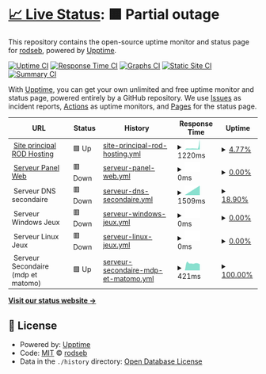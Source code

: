 # [📈 Live Status](https://status2.rod-hosting.com): <!--live status--> **🟧 Partial outage**

This repository contains the open-source uptime monitor and status page for [rodseb](https://status2.rod-hosting.com), powered by [Upptime](https://github.com/upptime/upptime).

[![Uptime CI](https://github.com/koj-co/upptime/workflows/Uptime%20CI/badge.svg)](https://github.com/koj-co/upptime/actions?query=workflow%3A%22Uptime+CI%22)
[![Response Time CI](https://github.com/koj-co/upptime/workflows/Response%20Time%20CI/badge.svg)](https://github.com/koj-co/upptime/actions?query=workflow%3A%22Response+Time+CI%22)
[![Graphs CI](https://github.com/koj-co/upptime/workflows/Graphs%20CI/badge.svg)](https://github.com/koj-co/upptime/actions?query=workflow%3A%22Graphs+CI%22)
[![Static Site CI](https://github.com/koj-co/upptime/workflows/Static%20Site%20CI/badge.svg)](https://github.com/koj-co/upptime/actions?query=workflow%3A%22Static+Site+CI%22)
[![Summary CI](https://github.com/koj-co/upptime/workflows/Summary%20CI/badge.svg)](https://github.com/koj-co/upptime/actions?query=workflow%3A%22Summary+CI%22)

With [Upptime](https://upptime.js.org), you can get your own unlimited and free uptime monitor and status page, powered entirely by a GitHub repository. We use [Issues](https://github.com/rodseb/Stats/issues) as incident reports, [Actions](https://github.com/rodseb/Stats/actions) as uptime monitors, and [Pages](https://status2.rod-hosting.com) for the status page.

<!--start: status pages-->
<!-- This summary is generated by Upptime (https://github.com/upptime/upptime) -->
<!-- Do not edit this manually, your changes will be overwritten -->
<!-- prettier-ignore -->
| URL | Status | History | Response Time | Uptime |
| --- | ------ | ------- | ------------- | ------ |
| <img alt="" src="https://favicons.githubusercontent.com/rod-hosting.com" height="13"> [Site principal ROD Hosting](https://rod-hosting.com/) | 🟩 Up | [site-principal-rod-hosting.yml](https://github.com/rodseb/Stats/commits/HEAD/history/site-principal-rod-hosting.yml) | <details><summary><img alt="Response time graph" src="./graphs/site-principal-rod-hosting/response-time-week.png" height="20"> 1220ms</summary><br><a href="https://rod29.ovh/history/site-principal-rod-hosting"><img alt="Response time 662" src="https://img.shields.io/endpoint?url=https%3A%2F%2Fraw.githubusercontent.com%2Frodseb%2FStats%2FHEAD%2Fapi%2Fsite-principal-rod-hosting%2Fresponse-time.json"></a><br><a href="https://rod29.ovh/history/site-principal-rod-hosting"><img alt="24-hour response time 3190" src="https://img.shields.io/endpoint?url=https%3A%2F%2Fraw.githubusercontent.com%2Frodseb%2FStats%2FHEAD%2Fapi%2Fsite-principal-rod-hosting%2Fresponse-time-day.json"></a><br><a href="https://rod29.ovh/history/site-principal-rod-hosting"><img alt="7-day response time 1220" src="https://img.shields.io/endpoint?url=https%3A%2F%2Fraw.githubusercontent.com%2Frodseb%2FStats%2FHEAD%2Fapi%2Fsite-principal-rod-hosting%2Fresponse-time-week.json"></a><br><a href="https://rod29.ovh/history/site-principal-rod-hosting"><img alt="30-day response time 747" src="https://img.shields.io/endpoint?url=https%3A%2F%2Fraw.githubusercontent.com%2Frodseb%2FStats%2FHEAD%2Fapi%2Fsite-principal-rod-hosting%2Fresponse-time-month.json"></a><br><a href="https://rod29.ovh/history/site-principal-rod-hosting"><img alt="1-year response time 662" src="https://img.shields.io/endpoint?url=https%3A%2F%2Fraw.githubusercontent.com%2Frodseb%2FStats%2FHEAD%2Fapi%2Fsite-principal-rod-hosting%2Fresponse-time-year.json"></a></details> | <details><summary><a href="https://rod29.ovh/history/site-principal-rod-hosting">4.77%</a></summary><a href="https://rod29.ovh/history/site-principal-rod-hosting"><img alt="All-time uptime 25.84%" src="https://img.shields.io/endpoint?url=https%3A%2F%2Fraw.githubusercontent.com%2Frodseb%2FStats%2FHEAD%2Fapi%2Fsite-principal-rod-hosting%2Fuptime.json"></a><br><a href="https://rod29.ovh/history/site-principal-rod-hosting"><img alt="24-hour uptime 33.40%" src="https://img.shields.io/endpoint?url=https%3A%2F%2Fraw.githubusercontent.com%2Frodseb%2FStats%2FHEAD%2Fapi%2Fsite-principal-rod-hosting%2Fuptime-day.json"></a><br><a href="https://rod29.ovh/history/site-principal-rod-hosting"><img alt="7-day uptime 4.77%" src="https://img.shields.io/endpoint?url=https%3A%2F%2Fraw.githubusercontent.com%2Frodseb%2FStats%2FHEAD%2Fapi%2Fsite-principal-rod-hosting%2Fuptime-week.json"></a><br><a href="https://rod29.ovh/history/site-principal-rod-hosting"><img alt="30-day uptime 0.00%" src="https://img.shields.io/endpoint?url=https%3A%2F%2Fraw.githubusercontent.com%2Frodseb%2FStats%2FHEAD%2Fapi%2Fsite-principal-rod-hosting%2Fuptime-month.json"></a><br><a href="https://rod29.ovh/history/site-principal-rod-hosting"><img alt="1-year uptime 25.84%" src="https://img.shields.io/endpoint?url=https%3A%2F%2Fraw.githubusercontent.com%2Frodseb%2FStats%2FHEAD%2Fapi%2Fsite-principal-rod-hosting%2Fuptime-year.json"></a></details>
| <img alt="" src="https://favicons.githubusercontent.com/cpanel.rod-hosting.com" height="13"> [Serveur Panel Web](https://cpanel.rod-hosting.com) | 🟥 Down | [serveur-panel-web.yml](https://github.com/rodseb/Stats/commits/HEAD/history/serveur-panel-web.yml) | <details><summary><img alt="Response time graph" src="./graphs/serveur-panel-web/response-time-week.png" height="20"> 0ms</summary><br><a href="https://rod29.ovh/history/serveur-panel-web"><img alt="Response time 802" src="https://img.shields.io/endpoint?url=https%3A%2F%2Fraw.githubusercontent.com%2Frodseb%2FStats%2FHEAD%2Fapi%2Fserveur-panel-web%2Fresponse-time.json"></a><br><a href="https://rod29.ovh/history/serveur-panel-web"><img alt="24-hour response time 0" src="https://img.shields.io/endpoint?url=https%3A%2F%2Fraw.githubusercontent.com%2Frodseb%2FStats%2FHEAD%2Fapi%2Fserveur-panel-web%2Fresponse-time-day.json"></a><br><a href="https://rod29.ovh/history/serveur-panel-web"><img alt="7-day response time 0" src="https://img.shields.io/endpoint?url=https%3A%2F%2Fraw.githubusercontent.com%2Frodseb%2FStats%2FHEAD%2Fapi%2Fserveur-panel-web%2Fresponse-time-week.json"></a><br><a href="https://rod29.ovh/history/serveur-panel-web"><img alt="30-day response time 757" src="https://img.shields.io/endpoint?url=https%3A%2F%2Fraw.githubusercontent.com%2Frodseb%2FStats%2FHEAD%2Fapi%2Fserveur-panel-web%2Fresponse-time-month.json"></a><br><a href="https://rod29.ovh/history/serveur-panel-web"><img alt="1-year response time 802" src="https://img.shields.io/endpoint?url=https%3A%2F%2Fraw.githubusercontent.com%2Frodseb%2FStats%2FHEAD%2Fapi%2Fserveur-panel-web%2Fresponse-time-year.json"></a></details> | <details><summary><a href="https://rod29.ovh/history/serveur-panel-web">0.00%</a></summary><a href="https://rod29.ovh/history/serveur-panel-web"><img alt="All-time uptime 67.90%" src="https://img.shields.io/endpoint?url=https%3A%2F%2Fraw.githubusercontent.com%2Frodseb%2FStats%2FHEAD%2Fapi%2Fserveur-panel-web%2Fuptime.json"></a><br><a href="https://rod29.ovh/history/serveur-panel-web"><img alt="24-hour uptime 0.00%" src="https://img.shields.io/endpoint?url=https%3A%2F%2Fraw.githubusercontent.com%2Frodseb%2FStats%2FHEAD%2Fapi%2Fserveur-panel-web%2Fuptime-day.json"></a><br><a href="https://rod29.ovh/history/serveur-panel-web"><img alt="7-day uptime 0.00%" src="https://img.shields.io/endpoint?url=https%3A%2F%2Fraw.githubusercontent.com%2Frodseb%2FStats%2FHEAD%2Fapi%2Fserveur-panel-web%2Fuptime-week.json"></a><br><a href="https://rod29.ovh/history/serveur-panel-web"><img alt="30-day uptime 50.91%" src="https://img.shields.io/endpoint?url=https%3A%2F%2Fraw.githubusercontent.com%2Frodseb%2FStats%2FHEAD%2Fapi%2Fserveur-panel-web%2Fuptime-month.json"></a><br><a href="https://rod29.ovh/history/serveur-panel-web"><img alt="1-year uptime 67.90%" src="https://img.shields.io/endpoint?url=https%3A%2F%2Fraw.githubusercontent.com%2Frodseb%2FStats%2FHEAD%2Fapi%2Fserveur-panel-web%2Fuptime-year.json"></a></details>
| <img alt="" src="https://favicons.githubusercontent.com/null" height="13"> Serveur DNS secondaire | 🟥 Down | [serveur-dns-secondaire.yml](https://github.com/rodseb/Stats/commits/HEAD/history/serveur-dns-secondaire.yml) | <details><summary><img alt="Response time graph" src="./graphs/serveur-dns-secondaire/response-time-week.png" height="20"> 1509ms</summary><br><a href="https://rod29.ovh/history/serveur-dns-secondaire"><img alt="Response time 1521" src="https://img.shields.io/endpoint?url=https%3A%2F%2Fraw.githubusercontent.com%2Frodseb%2FStats%2FHEAD%2Fapi%2Fserveur-dns-secondaire%2Fresponse-time.json"></a><br><a href="https://rod29.ovh/history/serveur-dns-secondaire"><img alt="24-hour response time 0" src="https://img.shields.io/endpoint?url=https%3A%2F%2Fraw.githubusercontent.com%2Frodseb%2FStats%2FHEAD%2Fapi%2Fserveur-dns-secondaire%2Fresponse-time-day.json"></a><br><a href="https://rod29.ovh/history/serveur-dns-secondaire"><img alt="7-day response time 1509" src="https://img.shields.io/endpoint?url=https%3A%2F%2Fraw.githubusercontent.com%2Frodseb%2FStats%2FHEAD%2Fapi%2Fserveur-dns-secondaire%2Fresponse-time-week.json"></a><br><a href="https://rod29.ovh/history/serveur-dns-secondaire"><img alt="30-day response time 1610" src="https://img.shields.io/endpoint?url=https%3A%2F%2Fraw.githubusercontent.com%2Frodseb%2FStats%2FHEAD%2Fapi%2Fserveur-dns-secondaire%2Fresponse-time-month.json"></a><br><a href="https://rod29.ovh/history/serveur-dns-secondaire"><img alt="1-year response time 1521" src="https://img.shields.io/endpoint?url=https%3A%2F%2Fraw.githubusercontent.com%2Frodseb%2FStats%2FHEAD%2Fapi%2Fserveur-dns-secondaire%2Fresponse-time-year.json"></a></details> | <details><summary><a href="https://rod29.ovh/history/serveur-dns-secondaire">18.90%</a></summary><a href="https://rod29.ovh/history/serveur-dns-secondaire"><img alt="All-time uptime 90.58%" src="https://img.shields.io/endpoint?url=https%3A%2F%2Fraw.githubusercontent.com%2Frodseb%2FStats%2FHEAD%2Fapi%2Fserveur-dns-secondaire%2Fuptime.json"></a><br><a href="https://rod29.ovh/history/serveur-dns-secondaire"><img alt="24-hour uptime 0.00%" src="https://img.shields.io/endpoint?url=https%3A%2F%2Fraw.githubusercontent.com%2Frodseb%2FStats%2FHEAD%2Fapi%2Fserveur-dns-secondaire%2Fuptime-day.json"></a><br><a href="https://rod29.ovh/history/serveur-dns-secondaire"><img alt="7-day uptime 18.90%" src="https://img.shields.io/endpoint?url=https%3A%2F%2Fraw.githubusercontent.com%2Frodseb%2FStats%2FHEAD%2Fapi%2Fserveur-dns-secondaire%2Fuptime-week.json"></a><br><a href="https://rod29.ovh/history/serveur-dns-secondaire"><img alt="30-day uptime 80.38%" src="https://img.shields.io/endpoint?url=https%3A%2F%2Fraw.githubusercontent.com%2Frodseb%2FStats%2FHEAD%2Fapi%2Fserveur-dns-secondaire%2Fuptime-month.json"></a><br><a href="https://rod29.ovh/history/serveur-dns-secondaire"><img alt="1-year uptime 90.58%" src="https://img.shields.io/endpoint?url=https%3A%2F%2Fraw.githubusercontent.com%2Frodseb%2FStats%2FHEAD%2Fapi%2Fserveur-dns-secondaire%2Fuptime-year.json"></a></details>
| <img alt="" src="https://favicons.githubusercontent.com/null" height="13"> Serveur Windows Jeux | 🟥 Down | [serveur-windows-jeux.yml](https://github.com/rodseb/Stats/commits/HEAD/history/serveur-windows-jeux.yml) | <details><summary><img alt="Response time graph" src="./graphs/serveur-windows-jeux/response-time-week.png" height="20"> 0ms</summary><br><a href="https://rod29.ovh/history/serveur-windows-jeux"><img alt="Response time 2010" src="https://img.shields.io/endpoint?url=https%3A%2F%2Fraw.githubusercontent.com%2Frodseb%2FStats%2FHEAD%2Fapi%2Fserveur-windows-jeux%2Fresponse-time.json"></a><br><a href="https://rod29.ovh/history/serveur-windows-jeux"><img alt="24-hour response time 0" src="https://img.shields.io/endpoint?url=https%3A%2F%2Fraw.githubusercontent.com%2Frodseb%2FStats%2FHEAD%2Fapi%2Fserveur-windows-jeux%2Fresponse-time-day.json"></a><br><a href="https://rod29.ovh/history/serveur-windows-jeux"><img alt="7-day response time 0" src="https://img.shields.io/endpoint?url=https%3A%2F%2Fraw.githubusercontent.com%2Frodseb%2FStats%2FHEAD%2Fapi%2Fserveur-windows-jeux%2Fresponse-time-week.json"></a><br><a href="https://rod29.ovh/history/serveur-windows-jeux"><img alt="30-day response time 0" src="https://img.shields.io/endpoint?url=https%3A%2F%2Fraw.githubusercontent.com%2Frodseb%2FStats%2FHEAD%2Fapi%2Fserveur-windows-jeux%2Fresponse-time-month.json"></a><br><a href="https://rod29.ovh/history/serveur-windows-jeux"><img alt="1-year response time 2010" src="https://img.shields.io/endpoint?url=https%3A%2F%2Fraw.githubusercontent.com%2Frodseb%2FStats%2FHEAD%2Fapi%2Fserveur-windows-jeux%2Fresponse-time-year.json"></a></details> | <details><summary><a href="https://rod29.ovh/history/serveur-windows-jeux">0.00%</a></summary><a href="https://rod29.ovh/history/serveur-windows-jeux"><img alt="All-time uptime 8.95%" src="https://img.shields.io/endpoint?url=https%3A%2F%2Fraw.githubusercontent.com%2Frodseb%2FStats%2FHEAD%2Fapi%2Fserveur-windows-jeux%2Fuptime.json"></a><br><a href="https://rod29.ovh/history/serveur-windows-jeux"><img alt="24-hour uptime 0.00%" src="https://img.shields.io/endpoint?url=https%3A%2F%2Fraw.githubusercontent.com%2Frodseb%2FStats%2FHEAD%2Fapi%2Fserveur-windows-jeux%2Fuptime-day.json"></a><br><a href="https://rod29.ovh/history/serveur-windows-jeux"><img alt="7-day uptime 0.00%" src="https://img.shields.io/endpoint?url=https%3A%2F%2Fraw.githubusercontent.com%2Frodseb%2FStats%2FHEAD%2Fapi%2Fserveur-windows-jeux%2Fuptime-week.json"></a><br><a href="https://rod29.ovh/history/serveur-windows-jeux"><img alt="30-day uptime 0.00%" src="https://img.shields.io/endpoint?url=https%3A%2F%2Fraw.githubusercontent.com%2Frodseb%2FStats%2FHEAD%2Fapi%2Fserveur-windows-jeux%2Fuptime-month.json"></a><br><a href="https://rod29.ovh/history/serveur-windows-jeux"><img alt="1-year uptime 8.95%" src="https://img.shields.io/endpoint?url=https%3A%2F%2Fraw.githubusercontent.com%2Frodseb%2FStats%2FHEAD%2Fapi%2Fserveur-windows-jeux%2Fuptime-year.json"></a></details>
| <img alt="" src="https://favicons.githubusercontent.com/null" height="13"> Serveur Linux Jeux | 🟥 Down | [serveur-linux-jeux.yml](https://github.com/rodseb/Stats/commits/HEAD/history/serveur-linux-jeux.yml) | <details><summary><img alt="Response time graph" src="./graphs/serveur-linux-jeux/response-time-week.png" height="20"> 0ms</summary><br><a href="https://rod29.ovh/history/serveur-linux-jeux"><img alt="Response time 916" src="https://img.shields.io/endpoint?url=https%3A%2F%2Fraw.githubusercontent.com%2Frodseb%2FStats%2FHEAD%2Fapi%2Fserveur-linux-jeux%2Fresponse-time.json"></a><br><a href="https://rod29.ovh/history/serveur-linux-jeux"><img alt="24-hour response time 0" src="https://img.shields.io/endpoint?url=https%3A%2F%2Fraw.githubusercontent.com%2Frodseb%2FStats%2FHEAD%2Fapi%2Fserveur-linux-jeux%2Fresponse-time-day.json"></a><br><a href="https://rod29.ovh/history/serveur-linux-jeux"><img alt="7-day response time 0" src="https://img.shields.io/endpoint?url=https%3A%2F%2Fraw.githubusercontent.com%2Frodseb%2FStats%2FHEAD%2Fapi%2Fserveur-linux-jeux%2Fresponse-time-week.json"></a><br><a href="https://rod29.ovh/history/serveur-linux-jeux"><img alt="30-day response time 1160" src="https://img.shields.io/endpoint?url=https%3A%2F%2Fraw.githubusercontent.com%2Frodseb%2FStats%2FHEAD%2Fapi%2Fserveur-linux-jeux%2Fresponse-time-month.json"></a><br><a href="https://rod29.ovh/history/serveur-linux-jeux"><img alt="1-year response time 916" src="https://img.shields.io/endpoint?url=https%3A%2F%2Fraw.githubusercontent.com%2Frodseb%2FStats%2FHEAD%2Fapi%2Fserveur-linux-jeux%2Fresponse-time-year.json"></a></details> | <details><summary><a href="https://rod29.ovh/history/serveur-linux-jeux">0.00%</a></summary><a href="https://rod29.ovh/history/serveur-linux-jeux"><img alt="All-time uptime 63.10%" src="https://img.shields.io/endpoint?url=https%3A%2F%2Fraw.githubusercontent.com%2Frodseb%2FStats%2FHEAD%2Fapi%2Fserveur-linux-jeux%2Fuptime.json"></a><br><a href="https://rod29.ovh/history/serveur-linux-jeux"><img alt="24-hour uptime 0.00%" src="https://img.shields.io/endpoint?url=https%3A%2F%2Fraw.githubusercontent.com%2Frodseb%2FStats%2FHEAD%2Fapi%2Fserveur-linux-jeux%2Fuptime-day.json"></a><br><a href="https://rod29.ovh/history/serveur-linux-jeux"><img alt="7-day uptime 0.00%" src="https://img.shields.io/endpoint?url=https%3A%2F%2Fraw.githubusercontent.com%2Frodseb%2FStats%2FHEAD%2Fapi%2Fserveur-linux-jeux%2Fuptime-week.json"></a><br><a href="https://rod29.ovh/history/serveur-linux-jeux"><img alt="30-day uptime 50.91%" src="https://img.shields.io/endpoint?url=https%3A%2F%2Fraw.githubusercontent.com%2Frodseb%2FStats%2FHEAD%2Fapi%2Fserveur-linux-jeux%2Fuptime-month.json"></a><br><a href="https://rod29.ovh/history/serveur-linux-jeux"><img alt="1-year uptime 63.10%" src="https://img.shields.io/endpoint?url=https%3A%2F%2Fraw.githubusercontent.com%2Frodseb%2FStats%2FHEAD%2Fapi%2Fserveur-linux-jeux%2Fuptime-year.json"></a></details>
| <img alt="" src="https://favicons.githubusercontent.com/null" height="13"> Serveur Secondaire (mdp et matomo) | 🟩 Up | [serveur-secondaire-mdp-et-matomo.yml](https://github.com/rodseb/Stats/commits/HEAD/history/serveur-secondaire-mdp-et-matomo.yml) | <details><summary><img alt="Response time graph" src="./graphs/serveur-secondaire-mdp-et-matomo/response-time-week.png" height="20"> 421ms</summary><br><a href="https://rod29.ovh/history/serveur-secondaire-mdp-et-matomo"><img alt="Response time 481" src="https://img.shields.io/endpoint?url=https%3A%2F%2Fraw.githubusercontent.com%2Frodseb%2FStats%2FHEAD%2Fapi%2Fserveur-secondaire-mdp-et-matomo%2Fresponse-time.json"></a><br><a href="https://rod29.ovh/history/serveur-secondaire-mdp-et-matomo"><img alt="24-hour response time 363" src="https://img.shields.io/endpoint?url=https%3A%2F%2Fraw.githubusercontent.com%2Frodseb%2FStats%2FHEAD%2Fapi%2Fserveur-secondaire-mdp-et-matomo%2Fresponse-time-day.json"></a><br><a href="https://rod29.ovh/history/serveur-secondaire-mdp-et-matomo"><img alt="7-day response time 421" src="https://img.shields.io/endpoint?url=https%3A%2F%2Fraw.githubusercontent.com%2Frodseb%2FStats%2FHEAD%2Fapi%2Fserveur-secondaire-mdp-et-matomo%2Fresponse-time-week.json"></a><br><a href="https://rod29.ovh/history/serveur-secondaire-mdp-et-matomo"><img alt="30-day response time 446" src="https://img.shields.io/endpoint?url=https%3A%2F%2Fraw.githubusercontent.com%2Frodseb%2FStats%2FHEAD%2Fapi%2Fserveur-secondaire-mdp-et-matomo%2Fresponse-time-month.json"></a><br><a href="https://rod29.ovh/history/serveur-secondaire-mdp-et-matomo"><img alt="1-year response time 481" src="https://img.shields.io/endpoint?url=https%3A%2F%2Fraw.githubusercontent.com%2Frodseb%2FStats%2FHEAD%2Fapi%2Fserveur-secondaire-mdp-et-matomo%2Fresponse-time-year.json"></a></details> | <details><summary><a href="https://rod29.ovh/history/serveur-secondaire-mdp-et-matomo">100.00%</a></summary><a href="https://rod29.ovh/history/serveur-secondaire-mdp-et-matomo"><img alt="All-time uptime 99.83%" src="https://img.shields.io/endpoint?url=https%3A%2F%2Fraw.githubusercontent.com%2Frodseb%2FStats%2FHEAD%2Fapi%2Fserveur-secondaire-mdp-et-matomo%2Fuptime.json"></a><br><a href="https://rod29.ovh/history/serveur-secondaire-mdp-et-matomo"><img alt="24-hour uptime 100.00%" src="https://img.shields.io/endpoint?url=https%3A%2F%2Fraw.githubusercontent.com%2Frodseb%2FStats%2FHEAD%2Fapi%2Fserveur-secondaire-mdp-et-matomo%2Fuptime-day.json"></a><br><a href="https://rod29.ovh/history/serveur-secondaire-mdp-et-matomo"><img alt="7-day uptime 100.00%" src="https://img.shields.io/endpoint?url=https%3A%2F%2Fraw.githubusercontent.com%2Frodseb%2FStats%2FHEAD%2Fapi%2Fserveur-secondaire-mdp-et-matomo%2Fuptime-week.json"></a><br><a href="https://rod29.ovh/history/serveur-secondaire-mdp-et-matomo"><img alt="30-day uptime 99.64%" src="https://img.shields.io/endpoint?url=https%3A%2F%2Fraw.githubusercontent.com%2Frodseb%2FStats%2FHEAD%2Fapi%2Fserveur-secondaire-mdp-et-matomo%2Fuptime-month.json"></a><br><a href="https://rod29.ovh/history/serveur-secondaire-mdp-et-matomo"><img alt="1-year uptime 99.83%" src="https://img.shields.io/endpoint?url=https%3A%2F%2Fraw.githubusercontent.com%2Frodseb%2FStats%2FHEAD%2Fapi%2Fserveur-secondaire-mdp-et-matomo%2Fuptime-year.json"></a></details>

<!--end: status pages-->

[**Visit our status website →**](https://status2.rod-hosting.com)

## 📄 License

- Powered by: [Upptime](https://github.com/upptime/upptime)
- Code: [MIT](./LICENSE) © [rodseb](https://status2.rod-hosting.com)
- Data in the `./history` directory: [Open Database License](https://opendatacommons.org/licenses/odbl/1-0/)
